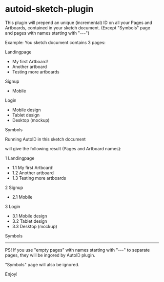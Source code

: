 # autoid-sketch-plugin


This plugin will prepend an unique (incremental) ID on all your Pages and Artboards, contained in your
sketch document. (Except "Symbols" page and pages with names starting with "---")


Example: You sketch document contains 3 pages:


Landingpage
<ul>
   <li>My first Artboard!</li>
   <li>Another artboard</li>
   <li>Testing more artboards</li>
</ul>

Signup
<ul>
   <li>Mobile</li>
</ul>

Login
<ul>
   <li>Mobile design</li>
   <li>Tablet design</li>
   <li>Desktop (mockup)</li>
</ul>

Symbols



Running AutoID in this sketch document

will give the following result (Pages and Artboard names):

1 Landingpage
<ul>
   <li>1.1 My first Artboard!</li>
   <li>1.2 Another artboard</li>
   <li>1.3 Testing more artboards</li>
</ul>

2 Signup
<ul>
   <li>2.1 Mobile</li>
</ul>

3 Login
<ul>
   <li>3.1 Mobile design</li>
   <li>3.2 Tablet design</li>
   <li>3.3 Desktop (mockup)</li>
</ul>

Symbols


<hr/>

PS!
If you use "empty pages" with names starting with "---" to separate pages, they will
be ingored by AutoID plugin.

"Symbols" page will also be ignored.




Enjoy! 
